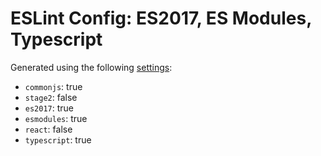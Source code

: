 # ESLint Config: ES2017, ES Modules, Typescript

Generated using the following [settings](https://github.com/wildpeaks/packages-eslint-config#readme):

- `commonjs`: true
- `stage2`: false
- `es2017`: true
- `esmodules`: true
- `react`: false
- `typescript`: true
	